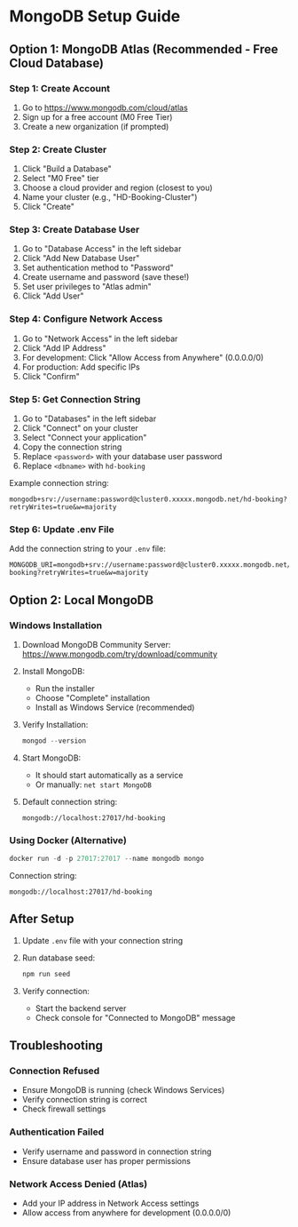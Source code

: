# MongoDB Setup Guide

## Option 1: MongoDB Atlas (Recommended - Free Cloud Database)

### Step 1: Create Account
1. Go to https://www.mongodb.com/cloud/atlas
2. Sign up for a free account (M0 Free Tier)
3. Create a new organization (if prompted)

### Step 2: Create Cluster
1. Click "Build a Database"
2. Select "M0 Free" tier
3. Choose a cloud provider and region (closest to you)
4. Name your cluster (e.g., "HD-Booking-Cluster")
5. Click "Create"

### Step 3: Create Database User
1. Go to "Database Access" in the left sidebar
2. Click "Add New Database User"
3. Set authentication method to "Password"
4. Create username and password (save these!)
5. Set user privileges to "Atlas admin"
6. Click "Add User"

### Step 4: Configure Network Access
1. Go to "Network Access" in the left sidebar
2. Click "Add IP Address"
3. For development: Click "Allow Access from Anywhere" (0.0.0.0/0)
4. For production: Add specific IPs
5. Click "Confirm"

### Step 5: Get Connection String
1. Go to "Databases" in the left sidebar
2. Click "Connect" on your cluster
3. Select "Connect your application"
4. Copy the connection string
5. Replace `<password>` with your database user password
6. Replace `<dbname>` with `hd-booking`

Example connection string:
```
mongodb+srv://username:password@cluster0.xxxxx.mongodb.net/hd-booking?retryWrites=true&w=majority
```

### Step 6: Update .env File
Add the connection string to your `.env` file:
```env
MONGODB_URI=mongodb+srv://username:password@cluster0.xxxxx.mongodb.net/hd-booking?retryWrites=true&w=majority
```

## Option 2: Local MongoDB

### Windows Installation
1. Download MongoDB Community Server:
   https://www.mongodb.com/try/download/community

2. Install MongoDB:
   - Run the installer
   - Choose "Complete" installation
   - Install as Windows Service (recommended)

3. Verify Installation:
   ```powershell
   mongod --version
   ```

4. Start MongoDB:
   - It should start automatically as a service
   - Or manually: `net start MongoDB`

5. Default connection string:
   ```
   mongodb://localhost:27017/hd-booking
   ```

### Using Docker (Alternative)
```powershell
docker run -d -p 27017:27017 --name mongodb mongo
```

Connection string:
```
mongodb://localhost:27017/hd-booking
```

## After Setup

1. Update `.env` file with your connection string
2. Run database seed:
   ```powershell
   npm run seed
   ```

3. Verify connection:
   - Start the backend server
   - Check console for "Connected to MongoDB" message

## Troubleshooting

### Connection Refused
- Ensure MongoDB is running (check Windows Services)
- Verify connection string is correct
- Check firewall settings

### Authentication Failed
- Verify username and password in connection string
- Ensure database user has proper permissions

### Network Access Denied (Atlas)
- Add your IP address in Network Access settings
- Allow access from anywhere for development (0.0.0.0/0)


